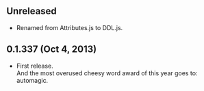 ## Unreleased
- Renamed from Attributes.js to DDL.js.

## 0.1.337 (Oct 4, 2013)
- First release.  
  And the most overused cheesy word award of this year goes to: automagic.
